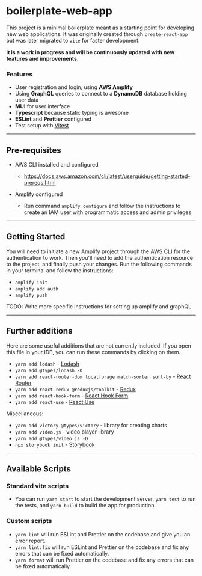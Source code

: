 # boilerplate-web-app
This project is a minimal boilerplate meant as a starting point for developing new web applications.
It was originally created through `create-react-app` but was later migrated to `vite` for faster development.

**It is a work in progress and will be continuously updated with new features and improvements.**

### Features
* User registration and login, using **AWS Amplify**
* Using **GraphQL** queries to connect to a **DynamoDB** database holding user data
* **MUI** for user interface
* **Typescript** because static typing is awesome
* **ESLint** and **Prettier** configured
* Test setup with [Vitest](https://vitest.dev/guide/)
---
## Pre-requisites
* AWS CLI installed and configured
  * https://docs.aws.amazon.com/cli/latest/userguide/getting-started-prereqs.html
  
* Amplify configured
  * Run command `amplify configure` and follow the instructions to create an IAM user with programmatic access and admin privileges

---
## Getting Started

You will need to initiate a new Amplify project through the AWS CLI for the authentication to work. Then you'll need to add the authentication resource to the project, and finally push your changes. Run the following commands in your terminal and follow the instructions:
* `amplify init`
* `amplify add auth`
* `amplify push`

TODO: Write more specific instructions for setting up amplify and graphQL

---

## Further additions

Here are some useful additions that are not currently included. If you open this file in your IDE, you can run these commands by clicking on them.
* `yarn add lodash` - [Lodash](https://lodash.com/docs/4.17.15)
* `yarn add @types/lodash -D`
* `yarn add react-router-dom localforage match-sorter sort-by` - [React Router](https://reactrouter.com/en/main/start/tutorial)
* `yarn add react-redux @reduxjs/toolkit` - [Redux](https://redux.js.org/introduction/getting-started)
* `yarn add react-hook-form` - [React Hook Form](https://react-hook-form.com/get-started)
* `yarn add react-use` - [React Use](https://github.com/streamich/react-use)


Miscellaneous:
* `yarn add victory @types/victory` - library for creating charts
* `yarn add video.js` - video player library
* `yarn add @types/video.js -D`
* `npx storybook init` - [Storybook](https://storybook.js.org/docs/react/get-started/introduction)

---
## Available Scripts

### Standard vite scripts
* You can run `yarn start` to start the development server, `yarn test` to run the tests, and `yarn build` to build the app for production.

### Custom scripts
* `yarn lint` will run ESLint and Prettier on the codebase and give you an error report.
* `yarn lint:fix` will run ESLint and Prettier on the codebase and fix any errors that can be fixed automatically.
* `yarn format` will run Prettier on the codebase and fix any errors that can be fixed automatically.